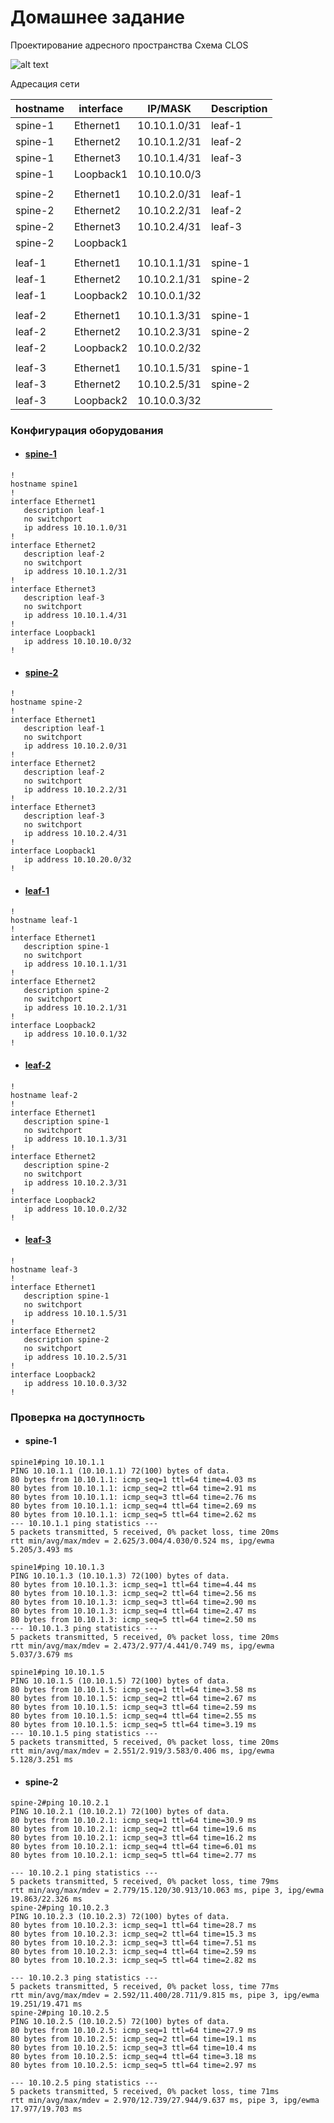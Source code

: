 # Домашнее задание
Проектирование адресного пространства
Схема CLOS

![alt text](image/Схема.JPG)

Адресация сети

|hostname|	interface |	IP/MASK	     |  Description|
| -------|------------|--------------|-------------|
|spine-1 |	Ethernet1 |	10.10.1.0/31 |	leaf-1     |
|spine-1 |	Ethernet2 |	10.10.1.2/31 |	leaf-2     |
|spine-1 |	Ethernet3 |	10.10.1.4/31 |	leaf-3     |
|spine-1 |	Loopback1 |	10.10.10.0/3 |	           |
|                                                  |
|spine-2 |	Ethernet1 |	10.10.2.0/31 |	leaf-1     |
|spine-2 |	Ethernet2 |	10.10.2.2/31 |	leaf-2     |
|spine-2 |	Ethernet3 |	10.10.2.4/31 |	leaf-3     |
|spine-2 |	Loopback1 |		         |             |
|                                                  |
|leaf-1  |	Ethernet1 |	10.10.1.1/31 |	spine-1    |
|leaf-1  |	Ethernet2 |	10.10.2.1/31 |	spine-2    |
|leaf-1  |	Loopback2 |	10.10.0.1/32 |	           |
|                                                  |
|leaf-2  |	Ethernet1 |	10.10.1.3/31 |	spine-1    |
|leaf-2  |	Ethernet2 |	10.10.2.3/31 |	spine-2    |
|leaf-2  |	Loopback2 |	10.10.0.2/32 |	           |
|                                                  |
|leaf-3  |	Ethernet1 |	10.10.1.5/31 |	spine-1    |
|leaf-3  |	Ethernet2 |	10.10.2.5/31 |	spine-2    |
|leaf-3  |	Loopback2 |	10.10.0.3/32 |	           |



### Конфигурация оборудования

- #### [spine-1](Config/spine/spine-1.conf)

```
!
hostname spine1
!
interface Ethernet1
   description leaf-1
   no switchport
   ip address 10.10.1.0/31
!
interface Ethernet2
   description leaf-2
   no switchport
   ip address 10.10.1.2/31
!
interface Ethernet3
   description leaf-3
   no switchport
   ip address 10.10.1.4/31
!
interface Loopback1
   ip address 10.10.10.0/32
!
```
- #### [spine-2](Config/spine/spine-2.conf)

```
!
hostname spine-2
!
interface Ethernet1
   description leaf-1
   no switchport
   ip address 10.10.2.0/31
!
interface Ethernet2
   description leaf-2
   no switchport
   ip address 10.10.2.2/31
!
interface Ethernet3
   description leaf-3
   no switchport
   ip address 10.10.2.4/31
!
interface Loopback1
   ip address 10.10.20.0/32
!
```
- #### [leaf-1](Config/leaf/leaf-1.conf)
```
!
hostname leaf-1
!
interface Ethernet1
   description spine-1
   no switchport
   ip address 10.10.1.1/31
!
interface Ethernet2
   description spine-2
   no switchport
   ip address 10.10.2.1/31
!
interface Loopback2
   ip address 10.10.0.1/32
!

```
- #### [leaf-2](Config/leaf/leaf-2.conf)
```
!
hostname leaf-2
!
interface Ethernet1
   description spine-1
   no switchport
   ip address 10.10.1.3/31
!
interface Ethernet2
   description spine-2
   no switchport
   ip address 10.10.2.3/31
!
interface Loopback2
   ip address 10.10.0.2/32
!
```
- #### [leaf-3](Config/leaf/leaf-3.conf)
```
!
hostname leaf-3
!
interface Ethernet1
   description spine-1
   no switchport
   ip address 10.10.1.5/31
!
interface Ethernet2
   description spine-2
   no switchport
   ip address 10.10.2.5/31
!
interface Loopback2
   ip address 10.10.0.3/32
!
```

### Проверка на доступность
- #### spine-1

```
spine1#ping 10.10.1.1
PING 10.10.1.1 (10.10.1.1) 72(100) bytes of data.
80 bytes from 10.10.1.1: icmp_seq=1 ttl=64 time=4.03 ms
80 bytes from 10.10.1.1: icmp_seq=2 ttl=64 time=2.91 ms
80 bytes from 10.10.1.1: icmp_seq=3 ttl=64 time=2.76 ms
80 bytes from 10.10.1.1: icmp_seq=4 ttl=64 time=2.69 ms
80 bytes from 10.10.1.1: icmp_seq=5 ttl=64 time=2.62 ms
--- 10.10.1.1 ping statistics ---
5 packets transmitted, 5 received, 0% packet loss, time 20ms
rtt min/avg/max/mdev = 2.625/3.004/4.030/0.524 ms, ipg/ewma 5.205/3.493 ms

spine1#ping 10.10.1.3
PING 10.10.1.3 (10.10.1.3) 72(100) bytes of data.
80 bytes from 10.10.1.3: icmp_seq=1 ttl=64 time=4.44 ms
80 bytes from 10.10.1.3: icmp_seq=2 ttl=64 time=2.56 ms
80 bytes from 10.10.1.3: icmp_seq=3 ttl=64 time=2.90 ms
80 bytes from 10.10.1.3: icmp_seq=4 ttl=64 time=2.47 ms
80 bytes from 10.10.1.3: icmp_seq=5 ttl=64 time=2.50 ms
--- 10.10.1.3 ping statistics ---
5 packets transmitted, 5 received, 0% packet loss, time 20ms
rtt min/avg/max/mdev = 2.473/2.977/4.441/0.749 ms, ipg/ewma 5.037/3.679 ms

spine1#ping 10.10.1.5
PING 10.10.1.5 (10.10.1.5) 72(100) bytes of data.
80 bytes from 10.10.1.5: icmp_seq=1 ttl=64 time=3.58 ms
80 bytes from 10.10.1.5: icmp_seq=2 ttl=64 time=2.67 ms
80 bytes from 10.10.1.5: icmp_seq=3 ttl=64 time=2.59 ms
80 bytes from 10.10.1.5: icmp_seq=4 ttl=64 time=2.55 ms
80 bytes from 10.10.1.5: icmp_seq=5 ttl=64 time=3.19 ms
--- 10.10.1.5 ping statistics ---
5 packets transmitted, 5 received, 0% packet loss, time 20ms
rtt min/avg/max/mdev = 2.551/2.919/3.583/0.406 ms, ipg/ewma 5.128/3.251 ms
```

- #### spine-2
```
spine-2#ping 10.10.2.1
PING 10.10.2.1 (10.10.2.1) 72(100) bytes of data.
80 bytes from 10.10.2.1: icmp_seq=1 ttl=64 time=30.9 ms
80 bytes from 10.10.2.1: icmp_seq=2 ttl=64 time=19.6 ms
80 bytes from 10.10.2.1: icmp_seq=3 ttl=64 time=16.2 ms
80 bytes from 10.10.2.1: icmp_seq=4 ttl=64 time=6.01 ms
80 bytes from 10.10.2.1: icmp_seq=5 ttl=64 time=2.77 ms

--- 10.10.2.1 ping statistics ---
5 packets transmitted, 5 received, 0% packet loss, time 79ms
rtt min/avg/max/mdev = 2.779/15.120/30.913/10.063 ms, pipe 3, ipg/ewma 19.863/22.326 ms
spine-2#ping 10.10.2.3
PING 10.10.2.3 (10.10.2.3) 72(100) bytes of data.
80 bytes from 10.10.2.3: icmp_seq=1 ttl=64 time=28.7 ms
80 bytes from 10.10.2.3: icmp_seq=2 ttl=64 time=15.3 ms
80 bytes from 10.10.2.3: icmp_seq=3 ttl=64 time=7.51 ms
80 bytes from 10.10.2.3: icmp_seq=4 ttl=64 time=2.59 ms
80 bytes from 10.10.2.3: icmp_seq=5 ttl=64 time=2.82 ms

--- 10.10.2.3 ping statistics ---
5 packets transmitted, 5 received, 0% packet loss, time 77ms
rtt min/avg/max/mdev = 2.592/11.400/28.711/9.815 ms, pipe 3, ipg/ewma 19.251/19.471 ms
spine-2#ping 10.10.2.5
PING 10.10.2.5 (10.10.2.5) 72(100) bytes of data.
80 bytes from 10.10.2.5: icmp_seq=1 ttl=64 time=27.9 ms
80 bytes from 10.10.2.5: icmp_seq=2 ttl=64 time=19.1 ms
80 bytes from 10.10.2.5: icmp_seq=3 ttl=64 time=10.4 ms
80 bytes from 10.10.2.5: icmp_seq=4 ttl=64 time=3.18 ms
80 bytes from 10.10.2.5: icmp_seq=5 ttl=64 time=2.97 ms

--- 10.10.2.5 ping statistics ---
5 packets transmitted, 5 received, 0% packet loss, time 71ms
rtt min/avg/max/mdev = 2.970/12.739/27.944/9.637 ms, pipe 3, ipg/ewma 17.977/19.703 ms
```
